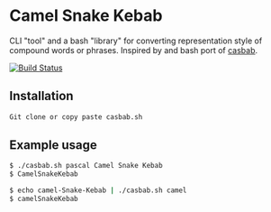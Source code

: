 # Camel Snake Kebab

CLI "tool" and a bash "library" for converting representation style of compound words or phrases.
Inspired by and bash port of [casbab](https://github.com/janos/casbab).

[![Build Status](https://travis-ci.org/vandot/casbab.svg?branch=master)](https://travis-ci.org/vandot/casbab)

## Installation

```sh
Git clone or copy paste casbab.sh
```

## Example usage

```sh
$ ./casbab.sh pascal Camel Snake Kebab
$ CamelSnakeKebab

$ echo camel-Snake-Kebab | ./casbab.sh camel
$ camelSnakeKebab
```